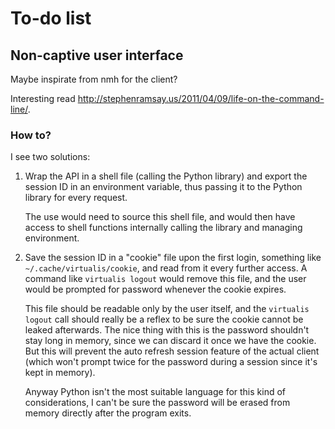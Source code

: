 To-do list
==========

Non-captive user interface
--------------------------

Maybe inspirate from nmh for the client?

Interesting read <http://stephenramsay.us/2011/04/09/life-on-the-command-line/>.

### How to?

I see two solutions:

1. Wrap the API in a shell file (calling the Python library) and export
   the session ID in an environment variable, thus passing it to the
   Python library for every request.

   The use would need to source this shell file, and would then have
   access to shell functions internally calling the library and managing
   environment.

2. Save the session ID in a "cookie" file upon the first login,
   something like `~/.cache/virtualis/cookie`, and read from it every
   further access. A command like `virtualis logout` would remove this
   file, and the user would be prompted for password whenever the cookie
   expires.

   This file should be readable only by the user itself, and the
   `virtualis logout` call should really be a reflex to be sure the
   cookie cannot be leaked afterwards. The nice thing with this is the
   password shouldn't stay long in memory, since we can discard it once
   we have the cookie. But this will prevent the auto refresh session
   feature of the actual client (which won't prompt twice for the
   password during a session since it's kept in memory).

   Anyway Python isn't the most suitable language for this kind of
   considerations, I can't be sure the password will be erased from
   memory directly after the program exits.
